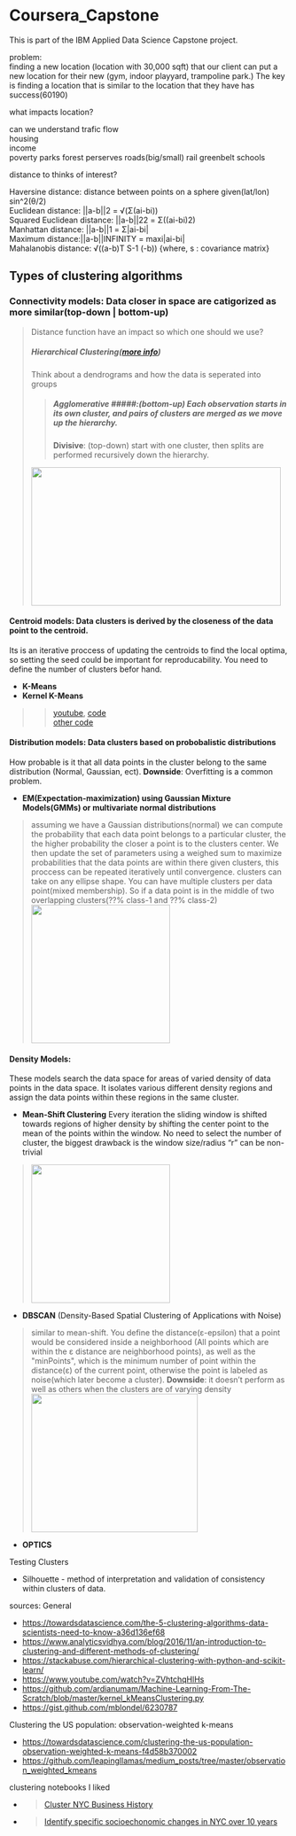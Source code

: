 # Coursera_Capstone

This is part of the IBM Applied Data Science Capstone project.


problem:  
finding a new location (location with 30,000 sqft) that our client can put a new location for their new (gym, indoor playyard, trampoline park.) The key is finding a location that is similar to the location that they have has success(60190)  

what impacts location?  

can we understand trafic flow  
housing  
income  
poverty
parks
forest perserves
roads(big/small)
rail
greenbelt
schools

distance to thinks of interest?    


Haversine distance: distance between points on a sphere given(lat/lon) sin^2(θ/2)  
Euclidean distance: ||a-b||2 = √(Σ(ai-bi))  
Squared Euclidean distance: ||a-b||22 = Σ((ai-bi)2)  
Manhattan distance: ||a-b||1 = Σ|ai-bi|  
Maximum distance:||a-b||INFINITY = maxi|ai-bi|  
Mahalanobis distance: √((a-b)T S-1 (-b))   {where, s : covariance matrix}  

## Types of clustering algorithms    
### Connectivity models: Data closer in space are catigorized as more similar(top-down | bottom-up)  
> Distance function have an impact so which one should we use?   
> ##### Hierarchical Clustering([more info](https://stackabuse.com/hierarchical-clustering-with-python-and-scikit-learn/))
> Think about a dendrograms and how the data is seperated into groups  
>> ##### Agglomerative #####:(bottom-up) Each observation starts in its own cluster, and pairs of clusters are merged as we move up the hierarchy.  
>> **Divisive**: (top-down) start with one cluster, then splits are performed recursively down the hierarchy.
> <img src="https://cdn-images-1.medium.com/max/1000/1*ET8kCcPpr893vNZFs8j4xg.gif" width="450" height="250" />

#### Centroid models: Data clusters is derived by the closeness of the data point to the centroid.   
Its is an iterative proccess of updating the centroids to find the local optima, so setting the seed could be important for reproducability. You need to define the number of clusters befor hand.   
- **K-Means** 
- **Kernel K-Means**
>> [youtube](https://www.youtube.com/watch?v=ZVhtchqHlHs), [code](https://github.com/ardianumam/Machine-Learning-From-The-Scratch/blob/master/kernel_kMeansClustering.py)  
>> [other code](https://gist.github.com/mblondel/6230787)  

#### Distribution models: Data clusters based on probobalistic distributions
How probable is it that all data points in the cluster belong to the same distribution (Normal, Gaussian, ect). 
**Downside**: Overfitting is a common problem.
- **EM(Expectation-maximization) using Gaussian Mixture Models(GMMs) or multivariate normal distributions** 
> assuming we have a Gaussian distributions(normal)
we can compute the probability that each data point belongs to a particular cluster, the the higher probability the closer a point is to the clusters center. We then update the set of parameters using a weighed sum to maximize probabilities that the data points are within there given clusters, this proccess can be repeated iteratively until convergence. 
>clusters can take on any ellipse shape.
>  You can have multiple clusters per data point(mixed membership). So if a data point is in the middle of two overlapping clusters(??% class-1 and ??% class-2)
> <img src="https://cdn-images-1.medium.com/max/1000/1*OyXgise21a23D5JCss8Tlg.gif" width="250" height="250" />

#### Density Models:  
These models search the data space for areas of varied density of data points in the data space. It isolates various different density regions and assign the data points within these regions in the same cluster.
- **Mean-Shift Clustering** 
Every iteration the sliding window is shifted towards regions of higher density by shifting the center point to the mean of the points within the window. No need to select the number of cluster, the biggest drawback is the window size/radius “r” can be non-trivial
> <img src="https://cdn-images-1.medium.com/max/1000/1*bkFlVrrm4HACGfUzeBnErw.gif" width="250" height="250" />
- **DBSCAN** (Density-Based Spatial Clustering of Applications with Noise) 
> similar to mean-shift. You define the distance(ε-epsilon) that a point would be considered inside a neighborhood (All points which are within the ε distance are neighborhood points), as well as the "minPoints", which is the minimum number of point within the distance(ε) of the current point, otherwise the point is labeled as noise(which later become a cluster). 
> **Downside**: it doesn’t perform as well as others when the clusters are of varying density
> <img src="https://cdn-images-1.medium.com/max/1000/1*tc8UF-h0nQqUfLC8-0uInQ.gif" width="300" height="250" />
- **OPTICS**  

Testing Clusters
- Silhouette - method of interpretation and validation of consistency within clusters of data.



sources:
General
- https://towardsdatascience.com/the-5-clustering-algorithms-data-scientists-need-to-know-a36d136ef68  
- https://www.analyticsvidhya.com/blog/2016/11/an-introduction-to-clustering-and-different-methods-of-clustering/ 
- https://stackabuse.com/hierarchical-clustering-with-python-and-scikit-learn/
- https://www.youtube.com/watch?v=ZVhtchqHlHs    
- https://github.com/ardianumam/Machine-Learning-From-The-Scratch/blob/master/kernel_kMeansClustering.py
- https://gist.github.com/mblondel/6230787 

Clustering the US population: observation-weighted k-means
- https://towardsdatascience.com/clustering-the-us-population-observation-weighted-k-means-f4d58b370002
- https://github.com/leapingllamas/medium_posts/tree/master/observation_weighted_kmeans


clustering notebooks I liked
- >[Cluster NYC Business History](https://github.com/vishelar/PUI2016_vys217/blob/master/HW11_vys217/HW11_2_vys217.ipynb)
- >[Identify specific socioechonomic changes in NYC over 10 years](https://github.com/vishelar/PUI2016_vys217/blob/master/Final/PUI2016_final_vys217.ipynb)


